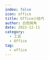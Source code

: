 ```yaml
---
index: false
icon: office
title: Office小技巧
author: 白色犄角
date: 2022-12-11
category:
  - 工具
  - Office
tag:
  - office
---
```

